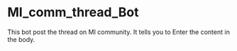 # MI_comm_thread_Bot



This bot post the thread on MI community.
It tells you to Enter the content in the body.
